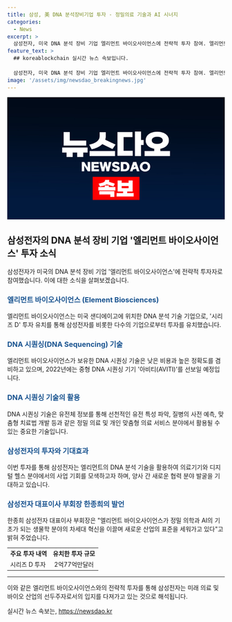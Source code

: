 ```yaml
---
title: 삼성, 美 DNA 분석장비기업 투자 - 정밀의료 기술과 AI 시너지
categories:
  - News
excerpt: >
  삼성전자, 미국 DNA 분석 장비 기업 엘리먼트 바이오사이언스에 전략적 투자 참여. 엘리먼트는 DNA 시퀀싱 기술을 통해 유전적 변이와 질병의 조기 발견, 맞춤형 치료법 개발 등 미래 의료에 활용. 삼성전자의 AI 및 IT 기술을 활용해 DNA 시퀀싱 정확도를 높이고 비용을 낮춰 의료 연구 분야에서 사업 시너지 모색 예정. 이를 통해 정밀 의료에서 디지털 헬스까지 다양한 분야에서 새로운 사업 기회 모색할 계획.
feature_text: >
  ## koreablockchain 실시간 뉴스 속보입니다.

  삼성전자, 미국 DNA 분석 장비 기업 엘리먼트 바이오사이언스에 전략적 투자 참여. 엘리먼트는 DNA 시퀀싱 기술을 통해 유전적 변이와 질병의 조기 발견, 맞춤형 치료법 개발 등 미래 의료에 활용. 삼성전자의 AI 및 IT 기술을 활용해 DNA 시퀀싱 정확도를 높이고 비용을 낮춰 의료 연구 분야에서 사업 시너지 모색 예정. 이를 통해 정밀 의료에서 디지털 헬스까지 다양한 분야에서 새로운 사업 기회 모색할 계획.
image: '/assets/img/newsdao_breakingnews.jpg'
---
```


<p><img src="/assets/img/newsdao_breakingnews.jpg" alt="koreablockchain 속보" /></p>

<h2 data-ke-size="size26">삼성전자의 DNA 분석 장비 기업 '엘리먼트 바이오사이언스' 투자 소식</h2>

<p data-ke-size="size16">삼성전자가 미국의 DNA 분석 장비 기업 '엘리먼트 바이오사이언스'에 전략적 투자자로 참여했습니다. 이에 대한 소식을 살펴보겠습니다.</p>

<h3><b><span style="color: #1a5490;">엘리먼트 바이오사이언스 (Element Biosciences)</span></b></h3>

<p data-ke-size="size16">엘리먼트 바이오사이언스는 미국 샌디에이고에 위치한 DNA 분석 기술 기업으로, '시리즈 D' 투자 유치를 통해 삼성전자를 비롯한 다수의 기업으로부터 투자를 유치했습니다.</p>

<h3><b><span style="color: #1a5490;">DNA 시퀀싱(DNA Sequencing) 기술</span></b></h3>

<p data-ke-size="size16">엘리먼트 바이오사이언스가 보유한 DNA 시퀀싱 기술은 낮은 비용과 높은 정확도를 겸비하고 있으며, 2022년에는 중형 DNA 시퀀싱 기기 '아비티(AVITI)'를 선보일 예정입니다.</p>

<h3><b><span style="color: #1a5490;">DNA 시퀀싱 기술의 활용</span></b></h3>

<p data-ke-size="size16">DNA 시퀀싱 기술은 유전체 정보를 통해 선천적인 유전 특성 파악, 질병의 사전 예측, 맞춤형 치료법 개발 등과 같은 정밀 의료 및 개인 맞춤형 의료 서비스 분야에서 활용될 수 있는 중요한 기술입니다.</p>

<h3><b><span style="color: #1a5490;">삼성전자의 투자와 기대효과</span></b></h3>

<p data-ke-size="size16">이번 투자를 통해 삼성전자는 엘리먼트의 DNA 분석 기술을 활용하여 의료기기와 디지털 헬스 분야에서의 사업 기회를 모색하고자 하며, 양사 간 새로운 협력 분야 발굴을 기대하고 있습니다.</p>

<h3><b><span style="color: #1a5490;">삼성전자 대표이사 부회장 한종희의 발언</span></b></h3>

<p data-ke-size="size16">한종희 삼성전자 대표이사 부회장은 "엘리먼트 바이오사이언스가 정밀 의학과 AI의 기초가 되는 생물학 분야의 차세대 혁신을 이끌며 새로운 산업의 표준을 세워가고 있다"고 밝혀 주었습니다.</p>

<table>
  <tr>
    <td style="text-align: center; height: 17px;"><b>주요 투자 내역</b></td>
    <td style="text-align: center; height: 17px;"><b>유치한 투자 규모</b></td>
  </tr>
  <tr>
    <td style="text-align: left; height: 17px;">시리즈 D 투자</td>
    <td style="text-align: center; height: 17px;">2억77억만달러</td>
  </tr>
</table>

<hr>

<p data-ke-size="size16">이와 같은 엘리먼트 바이오사이언스와의 전략적 투자를 통해 삼성전자는 미래 의료 및 바이오 산업의 선두주자로서의 입지를 다져가고 있는 것으로 해석됩니다.</p>
실시간 뉴스 속보는, <a href="https://newsdao.kr" rel="dofollow">https://newsdao.kr</a>


